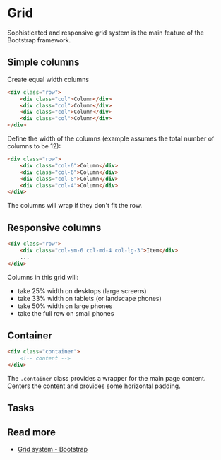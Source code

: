 # Grid

Sophisticated and responsive grid system is the main feature of the Bootstrap framework.

## Simple columns

Create equal width columns

```html
<div class="row">
    <div class="col">Column</div>
    <div class="col">Column</div>
    <div class="col">Column</div>
    <div class="col">Column</div>
</div>
```

Define the width of the columns (example assumes the total number of columns to be 12):

```html
<div class="row">
    <div class="col-6">Column</div>
    <div class="col-6">Column</div>
    <div class="col-8">Column</div>
    <div class="col-4">Column</div>
</div>
```

The columns will wrap if they don't fit the row.

## Responsive columns

```html
<div class="row">
    <div class="col-sm-6 col-md-4 col-lg-3">Item</div>
    ...
</div>
```

Columns in this grid will:

* take 25% width on desktops (large screens)
* take 33% width on tablets (or landscape phones)
* take 50% width on large phones
* take the full row on small phones

## Container
```html
<div class="container">
    <!-- content -->
</div>
```

The `.container` class provides a wrapper for the main page content.
Centers the content and provides some horizontal padding.

## Tasks

[](codepen://maciej-kucharski/xQdxyy)

## Read more

* [Grid system - Bootstrap](https://getbootstrap.com/docs/4.1/layout/grid/)
